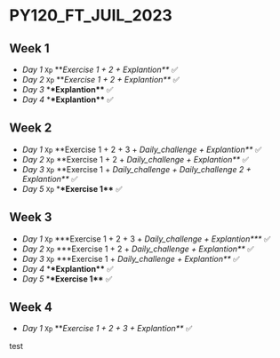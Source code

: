 # PY120_FT_JUIL_2023

## Week 1

- _Day 1_ `Xp` ***Exercise 1 + 2 + *Explantion\*\*** ✅️
- _Day 2_ `Xp` ***Exercise 1 + 2 + *Explantion\*\*** ✅️
- _Day 3_ \***\*Explantion\*\*** ✅️
- _Day 4_ \***\*Explantion\*\*** ✅️

## Week 2
- _Day 1_ `Xp` **Exercise 1 + 2 + 3 + *Daily_challenge + *Explantion\*\*** ✅️
- _Day 2_ `Xp` **Exercise 1 + 2 + *Daily_challenge + *Explantion\*\*** ✅️
- _Day 3_ `Xp` **Exercise 1 + *Daily_challenge + Daily_challenge 2 + *Explantion\*\*** ✅️
- _Day 5_ `Xp` \***\*Exercise 1\*\*** ✅️

## Week 3
- _Day 1_ `Xp` ***Exercise 1 + 2 + 3 + *Daily_challenge + *Explantion\*\*\*** ✅️
- _Day 2_ `Xp` ***Exercise 1 + 2 + *Daily_challenge + *Explantion\*\*** ✅️
- _Day 3_ `Xp` ***Exercise 1 + *Daily_challenge + *Explantion\*\*** ✅️
- _Day 4_ \***\*Explantion\*\*** ✅️
- _Day 5_ \***\*Exercise 1\*\*** ✅️

## Week 4
- _Day 1_ `Xp` ***Exercise 1 + 2 + 3 + *Explantion\*\*** ✅️

test
